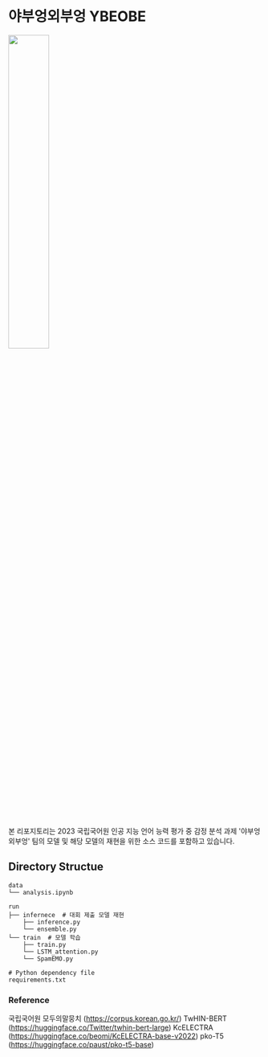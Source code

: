 # 야부엉외부엉 YBEOBE
<img width="40%" src="https://github.com/JuaeKim54/YBEOBE/assets/140517360/77f9c577-723c-4b7e-a845-532d5927fb0b"/>

본 리포지토리는 2023 국립국어원 인공 지능 언어 능력 평가 중 감정 분석 과제 '야부엉외부엉' 팀의 모델 및 해당 모델의 재현을 위한 소스 코드를 포함하고 있습니다.

## Directory Structue
```
data
└── analysis.ipynb

run
├── infernece  # 대회 제출 모델 재현
    ├── inference.py
    └── ensemble.py
└── train  # 모델 학습
    ├── train.py
    └── LSTM_attention.py
    └── SpamEMO.py

# Python dependency file
requirements.txt
```


### Reference
국립국어원 모두의말뭉치 (https://corpus.korean.go.kr/)
TwHIN-BERT (https://huggingface.co/Twitter/twhin-bert-large)
KcELECTRA (https://huggingface.co/beomi/KcELECTRA-base-v2022)
pko-T5 (https://huggingface.co/paust/pko-t5-base)
